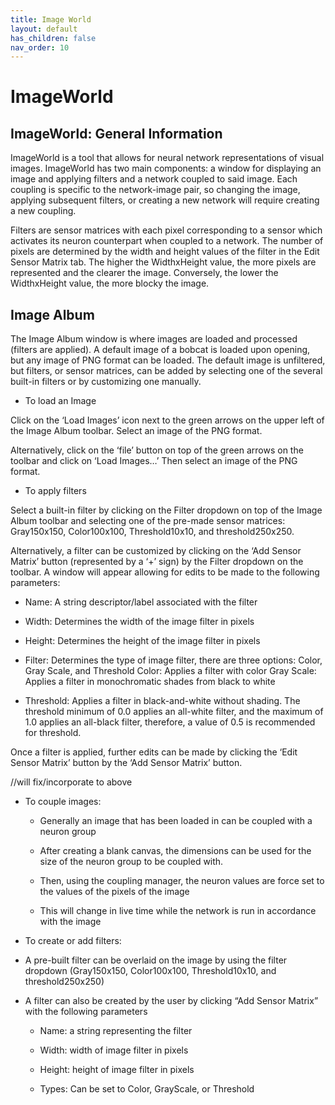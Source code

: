 ```yaml
---
title: Image World
layout: default
has_children: false
nav_order: 10
---
```


# ImageWorld

## ImageWorld: General Information

ImageWorld is a tool that allows for neural network representations of visual images. ImageWorld has two main components: a window for displaying an image and applying filters and a network coupled to said image. Each coupling is specific to the network-image pair, so changing the image, applying subsequent filters, or creating a new network will require creating a new coupling.

Filters are sensor matrices with each pixel corresponding to a sensor which activates its neuron counterpart when coupled to a network. The number of pixels are determined by the width and height values of the filter in the Edit Sensor Matrix tab. The higher the WidthxHeight value, the more pixels are represented and the clearer the image. Conversely, the lower the WidthxHeight value, the more blocky the image.

## Image Album

The Image Album window is where images are loaded and processed (filters are applied). A default image of a bobcat is loaded upon opening, but any image of PNG format can be loaded. The default image is unfiltered, but filters, or sensor matrices, can be added by selecting one of the several built-in filters or by customizing one manually.

* To load an Image

Click on the ‘Load Images’ icon next to the green arrows on the upper left of the Image Album toolbar. Select an image of the PNG format. 

Alternatively, click on the ‘file’ button on top of the green arrows on the toolbar and click on ‘Load Images…’ Then select an image of the PNG format.

* To apply filters

Select a built-in filter by clicking on the Filter dropdown on top of the Image Album toolbar and selecting one of the pre-made sensor matrices: Gray150x150, Color100x100, Threshold10x10, and threshold250x250.

Alternatively, a filter can be customized by clicking on the ‘Add Sensor Matrix’ button (represented by a ‘+’ sign) by the Filter dropdown on the toolbar. A window will appear allowing for edits to be made to the following parameters:

* Name: A string descriptor/label associated with the filter

* Width: Determines the width of the image filter in pixels

* Height: Determines the height of the image filter in pixels

* Filter: Determines the type of image filter, there are three options: Color, Gray Scale, and Threshold
        Color: Applies a filter with color
        Gray Scale: Applies a filter in monochromatic shades from black to white

* Threshold: Applies a filter in black-and-white without shading. The threshold minimum of 0.0 applies an all-white filter, and the maximum of 1.0 applies an all-black filter, therefore, a value of 0.5 is recommended for threshold.

Once a filter is applied, further edits can be made by clicking the ‘Edit Sensor Matrix’ button by the ‘Add Sensor Matrix’ button. 

//will fix/incorporate to above

* To couple images:

    * Generally an image that has been loaded in can be coupled with a neuron group

    * After creating a blank canvas, the dimensions can be used for the size of the neuron group to be coupled with.

    * Then, using the coupling manager, the neuron values are force set to the values of the pixels of the image

    * This will change in live time while the network is run in accordance with the image

* To create or add filters:

* A pre-built filter can be overlaid on the image by using the filter dropdown (Gray150x150, Color100x100, Threshold10x10, and threshold250x250)

* A filter can also be created by the user by clicking “Add Sensor Matrix” with the following parameters

    * Name: a string representing the filter

    * Width: width of image filter in pixels

    * Height: height of image filter in pixels
    
    * Types: Can be set to Color, GrayScale, or Threshold






